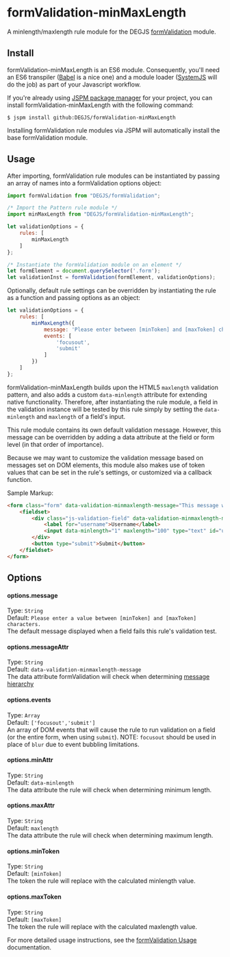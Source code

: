 # formValidation-minMaxLength
A minlength/maxlength rule module for the DEGJS [formValidation](https://github.com/DEGJS/formValidation) module.


## Install
formValidation-minMaxLength is an ES6 module. Consequently, you'll need an ES6 transpiler ([Babel](https://babeljs.io) is a nice one) and a module loader ([SystemJS](https://github.com/systemjs/systemjs) will do the job) as part of your Javascript workflow.

If you're already using [JSPM package manager](http://jspm.io) for your project, you can install formValidation-minMaxLength with the following command:

```
$ jspm install github:DEGJS/formValidation-minMaxLength
```

Installing formValidation rule modules via JSPM will automatically install the base formValidation module.


## Usage
After importing, formValidation rule modules can be instantiated by passing an array of names into a formValidation options object:

```js
import formValidation from "DEGJS/formValidation";

/* Import the Pattern rule module */
import minMaxLength from "DEGJS/formValidation-minMaxLength";

let validationOptions = {
    rules: [
        minMaxLength
    ]
};

/* Instantiate the formValidation module on an element */
let formElement = document.querySelector('.form');
let validationInst = formValidation(formElement, validationOptions);
```

Optionally, default rule settings can be overridden by instantiating the rule as a function and passing options as an object: 
```js
let validationOptions = {
    rules: [
        minMaxLength({
            message: 'Please enter between [minToken] and [maxToken] characters.',
            events: [
                'focusout',
                'submit'
            ]
        })
    ]
};
```

formValidation-minMaxLength builds upon the HTML5 `maxlength` validation pattern, and also adds a custom `data-minlength` attribute for extending native functionality. Therefore, after instantiating the rule module, a field in the validation instance will be tested by this rule simply by setting the `data-minlength` and `maxlength` of a field's input.

This rule module contains its own default validation message. However, this message can be overridden by adding a data attribute at the field or form level (in that order of importance).

Because we may want to customize the validation message based on messages set on DOM elements, this module also makes use of token values that can be set in the rule's settings, or customized via a callback function.

Sample Markup:
```html
<form class="form" data-validation-minmaxlength-message="This message will override the default rule message, and only use [minToken].">
    <fieldset>
        <div class="js-validation-field" data-validation-minmaxlength-message="This message will override both the default rule message and the form element message, and only use [maxToken].">
            <label for="username">Username</label>
            <input data-minlength="1" maxlength="100" type="text" id="username" name="username">
        </div>
        <button type="submit">Submit</button>
    </fieldset>
</form>
```


## Options

#### options.message
Type: `String`  
Default: `Please enter a value between [minToken] and [maxToken] characters.`  
The default message displayed when a field fails this rule's validation test.

#### options.messageAttr
Type: `String`  
Default: `data-validation-minmaxlength-message`  
The data attribute formValidation will check when determining [message hierarchy](https://github.com/DEGJS/formValidation#configuring-error-messages)

#### options.events
Type: `Array`  
Default: `['focusout','submit']`  
An array of DOM events that will cause the rule to run validation on a field (or the entire form, when using `submit`). NOTE: `focusout` should be used in place of `blur` due to event bubbling limitations.

#### options.minAttr
Type: `String`  
Default: `data-minlength`  
The data attribute the rule will check when determining minimum length.

#### options.maxAttr
Type: `String`  
Default: `maxlength`  
The data attribute the rule will check when determining maximum length.

#### options.minToken
Type: `String`  
Default: `[minToken]`  
The token the rule will replace with the calculated minlength value.

#### options.maxToken
Type: `String`  
Default: `[maxToken]`  
The token the rule will replace with the calculated maxlength value.

For more detailed usage instructions, see the [formValidation Usage](https://github.com/DEGJS/formValidation#usage) documentation.
